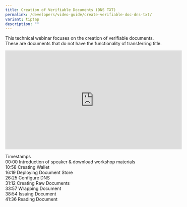 ```yaml
---
title: Creation of Verifiable Documents (DNS TXT)
permalink: /developers/video-guide/create-verifiable-doc-dns-txt/
variant: tiptap
description: ""
---
```

<p>This<strong> </strong>technical<strong> </strong>webinar focuses on the
creation of verifiable documents. These are documents that do not have
the functionality of transferring title.</p>
<p></p>
<div class="iframe-wrapper">
<iframe height="315" width="560" allowfullscreen="true" frameborder="0" src="https://www.youtube.com/embed/Nta_n_G-YqI?si=RUTcAL5F4bEGwSET"></iframe>
</div>
<p></p>
<p>Timestamps
<br>00:00 Introduction of speaker &amp; download workshop materials
<br>10:58 Creating Wallet
<br>16:19 Deploying Document Store
<br>26:25 Configure DNS
<br>31:12 Creating Raw Documents
<br>33:57 Wrapping Document
<br>38:54 Issuing Document
<br>41:36 Reading Document</p>